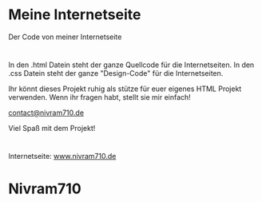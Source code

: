 # Meine Internetseite
Der Code von meiner Internetseite
#
In den .html Datein steht der ganze Quellcode für die Internetseiten.
In den .css Datein steht der ganze "Design-Code" für die Internetseiten.

Ihr könnt dieses Projekt ruhig als stütze für euer eigenes HTML Projekt
verwenden. Wenn ihr fragen habt, stellt sie mir einfach!

contact@nivram710.de

Viel Spaß mit dem Projekt!

#
Internetseite: www.nivram710.de

# Nivram710
